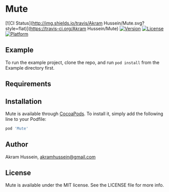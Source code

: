 # Mute

[![CI Status](http://img.shields.io/travis/Akram Hussein/Mute.svg?style=flat)](https://travis-ci.org/Akram Hussein/Mute)
[![Version](https://img.shields.io/cocoapods/v/Mute.svg?style=flat)](http://cocoapods.org/pods/Mute)
[![License](https://img.shields.io/cocoapods/l/Mute.svg?style=flat)](http://cocoapods.org/pods/Mute)
[![Platform](https://img.shields.io/cocoapods/p/Mute.svg?style=flat)](http://cocoapods.org/pods/Mute)

## Example

To run the example project, clone the repo, and run `pod install` from the Example directory first.

## Requirements

## Installation

Mute is available through [CocoaPods](http://cocoapods.org). To install
it, simply add the following line to your Podfile:

```ruby
pod 'Mute'
```

## Author

Akram Hussein, akramhussein@gmail.com

## License

Mute is available under the MIT license. See the LICENSE file for more info.
